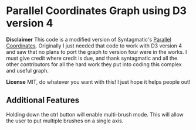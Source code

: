 # Parallel Coordinates Graph using D3 version 4

**Disclaimer**
This code is a modified version of Syntagmatic's [Parallel Coordinates](https://github.com/syntagmatic/parallel-coordinates).
Originally I just needed that code to work with D3 version 4 and saw that no plans to port the graph to version four were in
the works. I must give credit where credit is due, and thank syntagmatic and all the other contributors for all the hard work
they put into coding this complex and useful graph.

**License**
MIT, do whatever you want with this! I just hope it helps people out!


## Additional Features
Holding down the ctrl button will enable multi-brush mode. This will
allow the user to put multiple brushes on a single axis.
